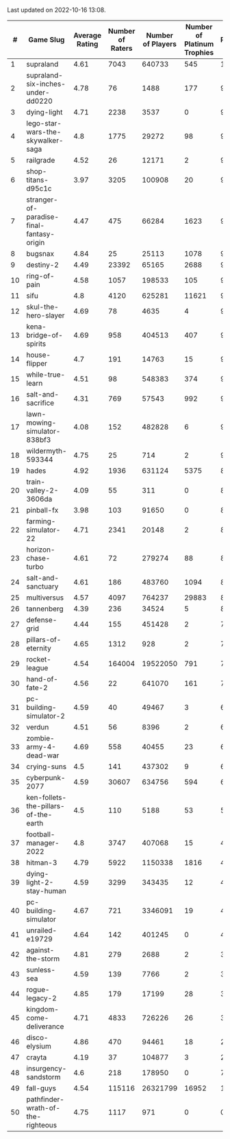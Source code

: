 Last updated on 2022-10-16 13:08.


|#|Game Slug|Average Rating|Number of Raters|Number of Players|Number of Platinum Trophies|Max Rarity (%)|
|---|---|---|---|---|---|---|
|1|supraland|4.61|7043|640733|545|100|
|2|supraland-six-inches-under-dd0220|4.78|76|1488|177|99|
|3|dying-light|4.71|2238|3537|0|98|
|4|lego-star-wars-the-skywalker-saga|4.8|1775|29272|98|98|
|5|railgrade|4.52|26|12171|2|98|
|6|shop-titans-d95c1c|3.97|3205|100908|20|98|
|7|stranger-of-paradise-final-fantasy-origin|4.47|475|66284|1623|98|
|8|bugsnax|4.84|25|25113|1078|97|
|9|destiny-2|4.49|23392|65165|2688|97|
|10|ring-of-pain|4.58|1057|198533|105|97|
|11|sifu|4.8|4120|625281|11621|96|
|12|skul-the-hero-slayer|4.69|78|4635|4|96|
|13|kena-bridge-of-spirits|4.69|958|404513|407|94|
|14|house-flipper|4.7|191|14763|15|93|
|15|while-true-learn|4.51|98|548383|374|93|
|16|salt-and-sacrifice|4.31|769|57543|992|91|
|17|lawn-mowing-simulator-838bf3|4.08|152|482828|6|90|
|18|wildermyth-593344|4.75|25|714|2|90|
|19|hades|4.92|1936|631124|5375|89|
|20|train-valley-2-3606da|4.09|55|311|0|88|
|21|pinball-fx|3.98|103|91650|0|86|
|22|farming-simulator-22|4.71|2341|20148|2|83|
|23|horizon-chase-turbo|4.61|72|279274|88|83|
|24|salt-and-sanctuary|4.61|186|483760|1094|83|
|25|multiversus|4.57|4097|764237|29883|80|
|26|tannenberg|4.39|236|34524|5|80|
|27|defense-grid|4.44|155|451428|2|79|
|28|pillars-of-eternity|4.65|1312|928|2|79|
|29|rocket-league|4.54|164004|19522050|791|74|
|30|hand-of-fate-2|4.56|22|641070|161|72|
|31|pc-building-simulator-2|4.59|40|49467|3|68|
|32|verdun|4.51|56|8396|2|68|
|33|zombie-army-4-dead-war|4.69|558|40455|23|66|
|34|crying-suns|4.5|141|437302|9|65|
|35|cyberpunk-2077|4.59|30607|634756|594|61|
|36|ken-follets-the-pillars-of-the-earth|4.5|110|5188|53|55|
|37|football-manager-2022|4.8|3747|407068|15|48|
|38|hitman-3|4.79|5922|1150338|1816|48|
|39|dying-light-2-stay-human|4.59|3299|343435|12|47|
|40|pc-building-simulator|4.67|721|3346091|19|47|
|41|unrailed-e19729|4.64|142|401245|0|40|
|42|against-the-storm|4.81|279|2688|2|37|
|43|sunless-sea|4.59|139|7766|2|37|
|44|rogue-legacy-2|4.85|179|17199|28|36|
|45|kingdom-come-deliverance|4.71|4833|726226|26|30|
|46|disco-elysium|4.86|470|94461|18|28|
|47|crayta|4.19|37|104877|3|23|
|48|insurgency-sandstorm|4.6|218|178950|0|7|
|49|fall-guys|4.54|115116|26321799|16952|1|
|50|pathfinder-wrath-of-the-righteous|4.75|1117|971|0|0.1|
